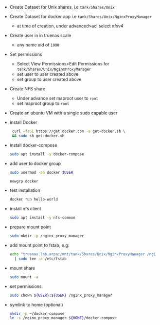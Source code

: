 - Create Dataset for Unix shares, i.e `tank/Shares/Unix`
- Create Dataset for docker app i.e `tank/Shares/Unix/NginxProxyManager` 
  - at time of creation, under advanced>acl select nfsv4
- Create user in in truenas scale
  - any name uid of `1000`
- Set permissions
  - Select View Permissions>Edit Permissions for `tank/Shares/Unix/NginxProxyManager`
  - set user to user created above
  - set group to user created above
- Create NFS share
  - Under advance set maproot user to `root`
  - set maproot group to `root`

- Create an ubuntu VM with a single sudo capable user
- install Docker
  ```bash
   curl -fsSL https://get.docker.com -o get-docker.sh \
   && sudo sh get-docker.sh
   ```
- install docker-compose
  ```bash
  sudo apt install -y docker-compose
  ```
- add user to docker group
  ```bash 
  sudo usermod -aG docker $USER
  ```
  ```bash
  newgrp docker
  ```
- test installation
  ```bash
  docker run hello-world
  ```
- install nfs client
  ```bash
  sudo apt install -y nfs-common
  ```
- prepare mount point
  ```bash
  sudo mkdir -p /nginx_proxy_manager
  ```
- add mount point to fstab, e.g:
  ```bash
  echo "truenas.lab.arpa:/mnt/tank/Shares/Unix/NginxProxyManager /nginx_proxy_manager nfs  rw,async,noatime,hard   0    0" \
    | sudo tee -a /etc/fstab
  ```
 - mount share
   ```bash
   sudo mount -a
   ```
 - set permissions
   ```bash
   sudo chown ${USER}:${USER} /nginx_proxy_manager
   ```
 - symlink to home (optional)
   ```bash
   mkdir -p ~/docker-compose
   ln -s /nginx_proxy_manager ${HOME}/docker-compose
   ```
